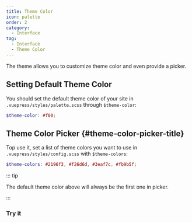 ```yaml
---
title: Theme Color
icon: palette
order: 2
category:
  - Interface
tag:
  - Interface
  - Theme Color
---
```


The theme allows you to customize theme color and even provide a picker.

<!-- more -->

## Setting Default Theme Color

You should set the default theme color of your site in `.vuepress/styles/palette.scss` through `$theme-color`:

```scss
$theme-color: #f00;
```

## Theme Color Picker {#theme-color-picker-title}

Top use it, set a list of theme colors you want to use in `.vuepress/styles/config.scss` with `$theme-colors`:

```scss
$theme-colors: #2196f3, #f26d6d, #3eaf7c, #fb9b5f;
```

::: tip

The default theme color above will always be the first one in picker.

:::

### Try it

<ThemeColorPicker :themeColor="themeColor" />

<script setup lang="ts">
import { computed } from "vue";
import { entries, fromEntries } from '@vuepress/helper/client';
import cssVariables from "vuepress-theme-hope/styles/variables.module.scss";

import ThemeColorPicker from "@theme-hope/modules/outlook/components/ThemeColorPicker";

const themeColor = fromEntries(
  entries(cssVariables).filter(([key]) => key.startsWith("theme-"))
)
</script>
